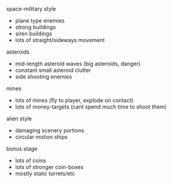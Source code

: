 space-military style
  * plane type enemies
  * strong buildings
  * siren buildings
  * lots of straight/sideways movement

asteroids
  * mid-length asteroid waves (big asteroids, danger)
  * constant small asteroid clutter
  * side shooting enemies

mines
  * lots of mines (fly to player, explode on contact)
  * lots of money-targets (cant spend much time to shoot them)

alien style
  * damaging scenery portions
  * circular motion ships

bonus stage
  * lots of coins
  * lots of stronger coin-boxes
  * mostly static turrets/etc